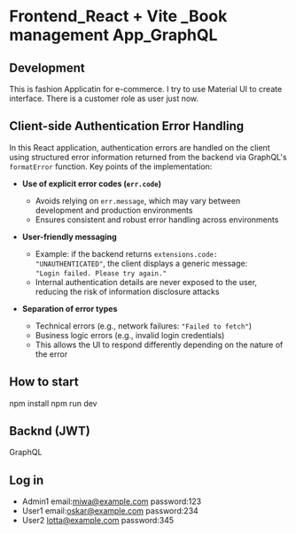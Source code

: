 # Frontend_React + Vite _Book management App_GraphQL
## Development
This is fashion Applicatin for e-commerce. I try to use Material UI to create interface. There is a customer role as user just now.

## Client-side Authentication Error Handling

In this React application, authentication errors are handled on the client using structured error information returned from the backend via GraphQL's `formatError` function. Key points of the implementation:

- **Use of explicit error codes (`err.code`)**  
  - Avoids relying on `err.message`, which may vary between development and production environments  
  - Ensures consistent and robust error handling across environments

- **User-friendly messaging**  
  - Example: if the backend returns `extensions.code: "UNAUTHENTICATED"`, the client displays a generic message:  
    `"Login failed. Please try again."`  
  - Internal authentication details are never exposed to the user, reducing the risk of information disclosure attacks

- **Separation of error types**  
  - Technical errors (e.g., network failures: `"Failed to fetch"`)  
  - Business logic errors (e.g., invalid login credentials)  
  - This allows the UI to respond differently depending on the nature of the error

  
## How to start
npm install   npm run dev

## Backnd (JWT)
GraphQL

## Log in
- Admin1 email:miwa@example.com  password:123
- User1 email:oskar@example.com  password:234
- User2 lotta@example.com  password:345